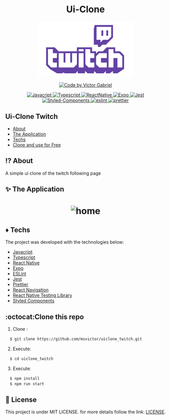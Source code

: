 <h1 align="center">
    <span>Ui-Clone</span>
</h1>
<h3 align="center">
    <img alt="Logo" title="#logo" width="300px" src="./github/twitch_logo.png" >
</h3>

<p align="center">
   <a href="https://github.com/msvictor">
    <img alt="Code by Victor Gabriel" src="https://img.shields.io/badge/code%20by-Victor Gabriel-%23E02041">
  </a>
</p>

<p align="center">
  <a href="https://developer.mozilla.org/pt-BR/docs/Web/JavaScript">
    <img alt="Javacript" src="https://img.shields.io/badge/Javacript-%23D1CB36">
  </a>
  <a href="https://www.typescriptlang.org/">
    <img alt="Typescript" src="https://img.shields.io/badge/Typescript-%23007acc">
  </a>
  <a href="https://reactnative.dev/">
    <img alt="ReactNative" src="https://img.shields.io/badge/React Native-%235465D1">
  </a>
  <a href="https://docs.expo.dev/">
    <img alt="Expo" src="https://img.shields.io/badge/Expo-%23CFCFCF">
  </a>
  <a href="https://jestjs.io/pt-BR/">
    <img alt="Jest" src="https://img.shields.io/badge/Jest-%2315C213">
  </a>
  <a href="https://styled-components.com/">
    <img alt="Styled-Components" src="https://img.shields.io/badge/Styled Components-%23C871AD">
  </a>
  <a href="https://eslint.org/">
    <img alt="eslint" src="https://img.shields.io/badge/ESLint-%234B32C3">
  </a>
    <a href="https://prettier.io/">
    <img alt="prettier" src="https://img.shields.io/badge/Prettier-%231A2B34">
  </a>
</p>

## Ui-Clone Twitch

- [About](#about)
- [The Application](#application)
- [Techs](#techs)
- [Clone and use for Free](#clone)

<a id="about"></a>

## :interrobang: About

A simple ui clone of the twitch following page

<a id="application"></a>

## :sparkles: The Application

<h1 align="center">
    <img alt="home" src="./github/followingpage.gif">
</h1>

<a id="techs"></a>

## :diamonds: Techs

The project was developed with the technologies below:

- [Javacript](https://developer.mozilla.org/pt-BR/docs/Web/JavaScript)
- [Typescript](https://www.typescriptlang.org/)
- [React Native](https://reactnative.dev/docs/getting-started)
- [Expo](https://docs.expo.dev/)
- [ESLint](https://eslint.org/)
- [Jest](https://jestjs.io/pt-BR/)
- [Prettier](https://prettier.io/)
- [React Navigation](https://reactnavigation.org/)
- [React Native Testing Library](https://testing-library.com/docs/react-native-testing-library/intro/)
- [Styled Components](https://styled-components.com/)

<a id="clone"></a>

## :octocat:Clone this repo

1. Clone :

```sh
  $ git clone https://github.com/msvictor/uiclone_twitch.git
```

2. Execute:

```sh
  $ cd uiclone_twitch
```

3. Execute:

```sh
  $ npm install
  $ npm run start
```

## :memo: License

This project is under MIT LICENSE. for more details follow the link: [LICENSE](LICENSE).
